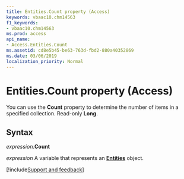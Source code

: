 ```yaml
---
title: Entities.Count property (Access)
keywords: vbaac10.chm14563
f1_keywords:
- vbaac10.chm14563
ms.prod: access
api_name:
- Access.Entities.Count
ms.assetid: cd8e5b45-be63-763d-fbd2-880a40352869
ms.date: 03/06/2019
localization_priority: Normal
---
```



# Entities.Count property (Access)

You can use the **Count** property to determine the number of items in a specified collection. Read-only **Long**.


## Syntax

_expression_.**Count**

_expression_ A variable that represents an **[Entities](Access.Entities.md)** object.




[!include[Support and feedback](~/includes/feedback-boilerplate.md)]